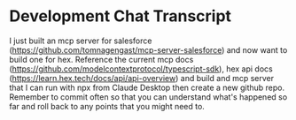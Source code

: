 # Development Chat Transcript


I just built an mcp server for salesforce (https://github.com/tomnagengast/mcp-server-salesforce) and now want to build one for hex. Reference the current mcp docs (https://github.com/modelcontextprotocol/typescript-sdk), hex api docs (https://learn.hex.tech/docs/api/api-overview) and build and mcp server that I can run with npx from Claude Desktop then create a new github repo. Remember to commit often so that you can understand what's happened so far and roll back to any points that you might need to.
